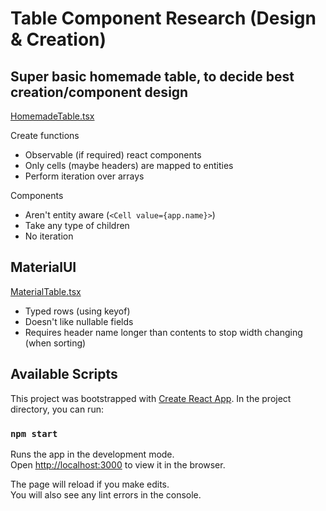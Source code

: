 # Table Component Research (Design & Creation)

## Super basic homemade table, to decide best creation/component design
[HomemadeTable.tsx](../blob/table/src/HomemadeTable.tsx)

Create functions 
 - Observable (if required) react components
 - Only cells (maybe headers) are mapped to entities
 - Perform iteration over arrays

Components
 - Aren't entity aware (`<Cell value={app.name}>`)
 - Take any type of children
 - No iteration

## MaterialUI 
[MaterialTable.tsx](../blob/table/src/MaterialTable.tsx)
 - Typed rows (using keyof)
 - Doesn't like nullable fields
 - Requires header name longer than contents to stop width changing (when sorting)

## Available Scripts
This project was bootstrapped with [Create React App](https://github.com/facebook/create-react-app).
In the project directory, you can run:

### `npm start`

Runs the app in the development mode.\
Open [http://localhost:3000](http://localhost:3000) to view it in the browser.

The page will reload if you make edits.\
You will also see any lint errors in the console.